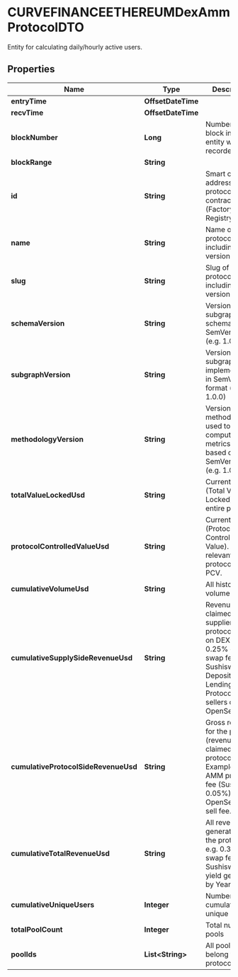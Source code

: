 

# CURVEFINANCEETHEREUMDexAmmProtocolDTO

Entity for calculating daily/hourly active users.

## Properties

| Name | Type | Description | Notes |
|------------ | ------------- | ------------- | -------------|
|**entryTime** | **OffsetDateTime** |  |  [optional] |
|**recvTime** | **OffsetDateTime** |  |  [optional] |
|**blockNumber** | **Long** | Number of block in which entity was recorded. |  [optional] |
|**blockRange** | **String** |  |  [optional] |
|**id** | **String** | Smart contract address of the protocol&#39;s main contract (Factory, Registry, etc) |  [optional] |
|**name** | **String** | Name of the protocol, including version. |  [optional] |
|**slug** | **String** | Slug of protocol, including version. |  [optional] |
|**schemaVersion** | **String** | Version of the subgraph schema, in SemVer format (e.g. 1.0.0) |  [optional] |
|**subgraphVersion** | **String** | Version of the subgraph implementation, in SemVer format (e.g. 1.0.0) |  [optional] |
|**methodologyVersion** | **String** | Version of the methodology used to compute metrics, loosely based on SemVer format (e.g. 1.0.0) |  [optional] |
|**totalValueLockedUsd** | **String** | Current TVL (Total Value Locked) of the entire protocol |  [optional] |
|**protocolControlledValueUsd** | **String** | Current PCV (Protocol Controlled Value). Only relevant for protocols with PCV. |  [optional] |
|**cumulativeVolumeUsd** | **String** | All historical volume in USD |  [optional] |
|**cumulativeSupplySideRevenueUsd** | **String** | Revenue claimed by suppliers to the protocol. LPs on DEXs (e.g. 0.25% of the swap fee in Sushiswap). Depositors on Lending Protocols. NFT sellers on OpenSea. |  [optional] |
|**cumulativeProtocolSideRevenueUsd** | **String** | Gross revenue for the protocol (revenue claimed by protocol). Examples: AMM protocol fee (Sushi’s 0.05%). OpenSea 10% sell fee. |  [optional] |
|**cumulativeTotalRevenueUsd** | **String** | All revenue generated by the protocol. e.g. 0.30% of swap fee in Sushiswap, all yield generated by Yearn. |  [optional] |
|**cumulativeUniqueUsers** | **Integer** | Number of cumulative unique users |  [optional] |
|**totalPoolCount** | **Integer** | Total number of pools |  [optional] |
|**poolIds** | **List&lt;String&gt;** | All pools that belong to this protocol |  [optional] |



